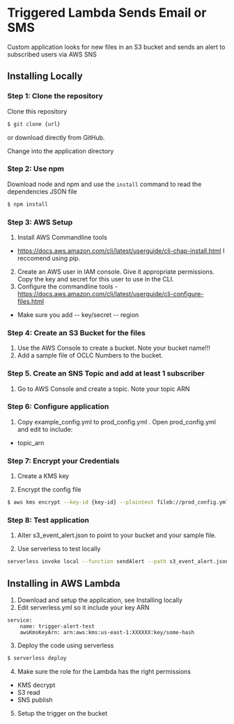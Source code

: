 # Triggered Lambda Sends Email or SMS

Custom application looks for new files in an S3 bucket and sends an alert to subscribed users via AWS SNS

## Installing Locally

### Step 1: Clone the repository
Clone this repository

```bash
$ git clone {url}
```
or download directly from GitHub.

Change into the application directory

### Step 2: Use npm
Download node and npm and use the `install` command to read the dependencies JSON file 

```bash
$ npm install
```

### Step 3: AWS Setup

1. Install AWS Commandline tools
- https://docs.aws.amazon.com/cli/latest/userguide/cli-chap-install.html
I reccomend using pip.
2. Create an AWS user in IAM console. Give it appropriate permissions. Copy the key and secret for this user to use in the CLI. 
3. Configure the commandline tools - https://docs.aws.amazon.com/cli/latest/userguide/cli-configure-files.html

- Make sure you add 
-- key/secret
-- region

### Step 4: Create an S3 Bucket for the files
1. Use the AWS Console to create a bucket. Note your bucket name!!!
2. Add a sample file of OCLC Numbers to the bucket.

### Step 5. Create an SNS Topic and add at least 1 subscriber
1. Go to AWS Console and create a topic. Note your topic ARN

### Step 6: Configure application
1. Copy example_config.yml to prod_config.yml . Open prod_config.yml and edit to include:
- topic_arn

### Step 7: Encrypt your Credentials

1. Create a KMS key

2. Encrypt the config file

```bash
$ aws kms encrypt --key-id {key-id} --plaintext fileb://prod_config.yml --output text --query CiphertextBlob --output text | base64 -D > prod_config_encrypted.txt
```

### Step 8: Test application
1. Alter s3_event_alert.json to point to your bucket and your sample file.

2. Use serverless to test locally

```bash
serverless invoke local --function sendAlert --path s3_event_alert.json
```

## Installing in AWS Lambda

1. Download and setup the application, see Installing locally
2. Edit serverless.yml so it include your key ARN

```
service: 
    name: trigger-alert-test
    awsKmsKeyArn: arn:aws:kms:us-east-1:XXXXXX:key/some-hash
```

3. Deploy the code using serverless

```bash
$ serverless deploy
```

4. Make sure the role for the Lambda has the right permissions
- KMS decrypt
- S3 read
- SNS publish
5. Setup the trigger on the bucket
